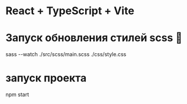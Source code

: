 # React + TypeScript + Vite

# Запуск обновления стилей scss 🔽
sass --watch ./src/scss/main.scss ./css/style.css

# запуск проекта
npm start
